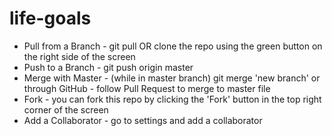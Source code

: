 # life-goals

- Pull from a Branch - git pull 
  OR clone the repo using the green button on the right side of the screen
- Push to a Branch - git push origin master
- Merge with Master - (while in master branch) git merge 'new branch' 
  or through GitHub - follow Pull Request to merge to master file
- Fork - you can fork this repo by clicking the 'Fork' button in the top right corner of the screen
- Add a Collaborator - go to settings and add a collaborator
